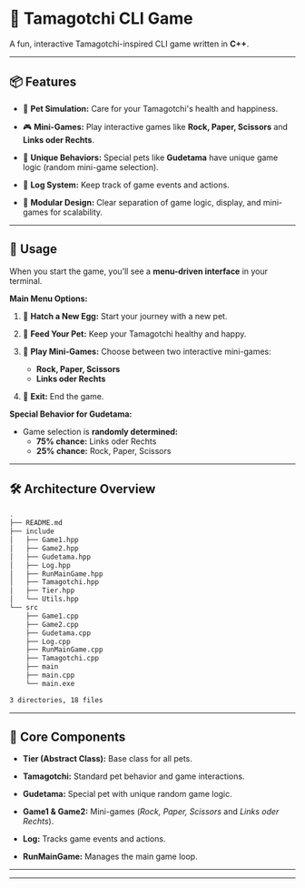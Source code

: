 # 🐾 **Tamagotchi CLI Game**

A fun, interactive Tamagotchi-inspired CLI game written in **C++**.

---

## 📦 **Features**

- 🐶 **Pet Simulation:** Care for your Tamagotchi's health and happiness.  

- 🎮 **Mini-Games:** Play interactive games like **Rock, Paper, Scissors** and **Links oder Rechts**.  

- 🤖 **Unique Behaviors:** Special pets like **Gudetama** have unique game logic (random mini-game selection).  

- 📝 **Log System:** Keep track of game events and actions.  

- 🧩 **Modular Design:** Clear separation of game logic, display, and mini-games for scalability.  

---

## 🚀 **Usage**

When you start the game, you’ll see a **menu-driven interface** in your terminal.

**Main Menu Options:**  

1. 🐣 **Hatch a New Egg:** Start your journey with a new pet.  

2. 🍔 **Feed Your Pet:** Keep your Tamagotchi healthy and happy.  

3. 🎲 **Play Mini-Games:** Choose between two interactive mini-games:  
   - **Rock, Paper, Scissors**  
   - **Links oder Rechts**  

4. 🛑 **Exit:** End the game.  

**Special Behavior for Gudetama:**  
- Game selection is **randomly determined:**  
   - **75% chance:** Links oder Rechts  
   - **25% chance:** Rock, Paper, Scissors  

---

## 🛠️ **Architecture Overview**
```bash
.
├── README.md
├── include
│   ├── Game1.hpp
│   ├── Game2.hpp
│   ├── Gudetama.hpp
│   ├── Log.hpp
│   ├── RunMainGame.hpp
│   ├── Tamagotchi.hpp
│   ├── Tier.hpp
│   └── Utils.hpp
└── src
    ├── Game1.cpp
    ├── Game2.cpp
    ├── Gudetama.cpp
    ├── Log.cpp
    ├── RunMainGame.cpp
    ├── Tamagotchi.cpp
    ├── main
    ├── main.cpp
    └── main.exe

3 directories, 18 files
```
---

## 🧠 **Core Components**

- **Tier (Abstract Class):** Base class for all pets.  

- **Tamagotchi:** Standard pet behavior and game interactions.  

- **Gudetama:** Special pet with unique random game logic.  

- **Game1 & Game2:** Mini-games (*Rock, Paper, Scissors* and *Links oder Rechts*).  

- **Log:** Tracks game events and actions.  

- **RunMainGame:** Manages the main game loop.  

---
 
 ---
 
